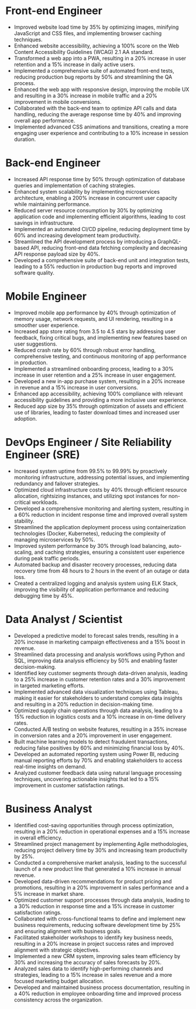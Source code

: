 # Front-end Engineer
- Improved website load time by 35% by optimizing images, minifying JavaScript and CSS files, and implementing browser caching techniques.
- Enhanced website accessibility, achieving a 100% score on the Web Content Accessibility Guidelines (WCAG) 2.1 AA standard.
- Transformed a web app into a PWA, resulting in a 20% increase in user retention and a 15% increase in daily active users.
- Implemented a comprehensive suite of automated front-end tests, reducing production bug reports by 50% and streamlining the QA process.
- Enhanced the web app with responsive design, improving the mobile UX and resulting in a 30% increase in mobile traffic and a 20% improvement in mobile conversions.
- Collaborated with the back-end team to optimize API calls and data handling, reducing the average response time by 40% and improving overall app performance.
- Implemented advanced CSS animations and transitions, creating a more engaging user experience and contributing to a 10% increase in session duration.

# Back-end Engineer
- Increased API response time by 50% through optimization of database queries and implementation of caching strategies.
- Enhanced system scalability by implementing microservices architecture, enabling a 200% increase in concurrent user capacity while maintaining performance.
- Reduced server resource consumption by 30% by optimizing application code and implementing efficient algorithms, leading to cost savings in infrastructure.
- Implemented an automated CI/CD pipeline, reducing deployment time by 60% and increasing development team productivity.
- Streamlined the API development process by introducing a GraphQL-based API, reducing front-end data fetching complexity and decreasing API response payload size by 40%.
- Developed a comprehensive suite of back-end unit and integration tests, leading to a 55% reduction in production bug reports and improved software quality.

# Mobile Engineer

- Improved mobile app performance by 40% through optimization of memory usage, network requests, and UI rendering, resulting in a smoother user experience.
- Increased app store rating from 3.5 to 4.5 stars by addressing user feedback, fixing critical bugs, and implementing new features based on user suggestions.
- Reduced crash rate by 60% through robust error handling, comprehensive testing, and continuous monitoring of app performance in production.
- Implemented a streamlined onboarding process, leading to a 30% increase in user retention and a 25% increase in user engagement.
- Developed a new in-app purchase system, resulting in a 20% increase in revenue and a 15% increase in user conversions.
- Enhanced app accessibility, achieving 100% compliance with relevant accessibility guidelines and providing a more inclusive user experience.
- Reduced app size by 35% through optimization of assets and efficient use of libraries, leading to faster download times and increased user adoption.

# DevOps Engineer / Site Reliability Engineer (SRE)

- Increased system uptime from 99.5% to 99.99% by proactively monitoring infrastructure, addressing potential issues, and implementing redundancy and failover strategies.
- Optimized cloud infrastructure costs by 40% through efficient resource allocation, rightsizing instances, and utilizing spot instances for non-critical workloads.
- Developed a comprehensive monitoring and alerting system, resulting in a 60% reduction in incident response time and improved overall system stability.
- Streamlined the application deployment process using containerization technologies (Docker, Kubernetes), reducing the complexity of managing microservices by 50%.
- Improved system performance by 30% through load balancing, auto-scaling, and caching strategies, ensuring a consistent user experience during peak traffic periods.
- Automated backup and disaster recovery processes, reducing data recovery time from 48 hours to 2 hours in the event of an outage or data loss.
- Created a centralized logging and analysis system using ELK Stack, improving the visibility of application performance and reducing debugging time by 45%.

# Data Analyst / Scientist

- Developed a predictive model to forecast sales trends, resulting in a 20% increase in marketing campaign effectiveness and a 15% boost in revenue.
- Streamlined data processing and analysis workflows using Python and SQL, improving data analysis efficiency by 50% and enabling faster decision-making.
- Identified key customer segments through data-driven analysis, leading to a 25% increase in customer retention rates and a 30% improvement in targeted marketing efforts.
- Implemented advanced data visualization techniques using Tableau, making it easier for stakeholders to understand complex data insights and resulting in a 20% reduction in decision-making time.
- Optimized supply chain operations through data analysis, leading to a 15% reduction in logistics costs and a 10% increase in on-time delivery rates.
- Conducted A/B testing on website features, resulting in a 35% increase in conversion rates and a 20% improvement in user engagement.
- Built machine learning models to detect fraudulent transactions, reducing false positives by 60% and minimizing financial loss by 40%.
- Developed an automated reporting system using Power BI, reducing manual reporting efforts by 70% and enabling stakeholders to access real-time insights on demand.
- Analyzed customer feedback data using natural language processing techniques, uncovering actionable insights that led to a 15% improvement in customer satisfaction ratings.

# Business Analyst

- Identified cost-saving opportunities through process optimization, resulting in a 20% reduction in operational expenses and a 15% increase in overall efficiency.
- Streamlined project management by implementing Agile methodologies, reducing project delivery time by 30% and increasing team productivity by 25%.
- Conducted a comprehensive market analysis, leading to the successful launch of a new product line that generated a 10% increase in annual revenue.
- Developed data-driven recommendations for product pricing and promotions, resulting in a 20% improvement in sales performance and a 5% increase in market share.
- Optimized customer support processes through data analysis, leading to a 30% reduction in response time and a 15% increase in customer satisfaction ratings.
- Collaborated with cross-functional teams to define and implement new business requirements, reducing software development time by 25% and ensuring alignment with business goals.
- Facilitated stakeholder workshops to identify key business needs, resulting in a 20% increase in project success rates and improved alignment with strategic objectives.
- Implemented a new CRM system, improving sales team efficiency by 30% and increasing the accuracy of sales forecasts by 20%.
- Analyzed sales data to identify high-performing channels and strategies, leading to a 15% increase in sales revenue and a more focused marketing budget allocation.
- Developed and maintained business process documentation, resulting in a 40% reduction in employee onboarding time and improved process consistency across the organization.
